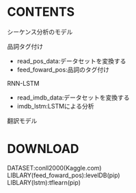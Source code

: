 # CONTENTS
シーケンス分析のモデル<br>

品詞タグ付け<br>
- read_pos_data:データセットを変換する
- feed_foward_pos:品詞のタグ付け<br>

RNN-LSTM<br>
- read_imdb_data:データセットを変換する
- imdb_lstm:LSTMによる分析

翻訳モデル<br>

# DOWNLOAD
DATASET:conll2000(Kaggle.com)<br>
LIBLARY(feed_foward_pos):levelDB(pip)<br>
LIBLARY(lstm):tflearn(pip)<br>

